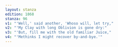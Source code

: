```yaml
---
layout: stanza
edition: 1868
stanza: 96
v1: "'Well,' said another, 'Whoso will, let try,"
v2: "'My Clay with long Oblivion is gone dry:"
v3: "'But, fill me with the old familiar Juice,"
v4: "'Methinks I might recover by-and-bye.'"
---
```

